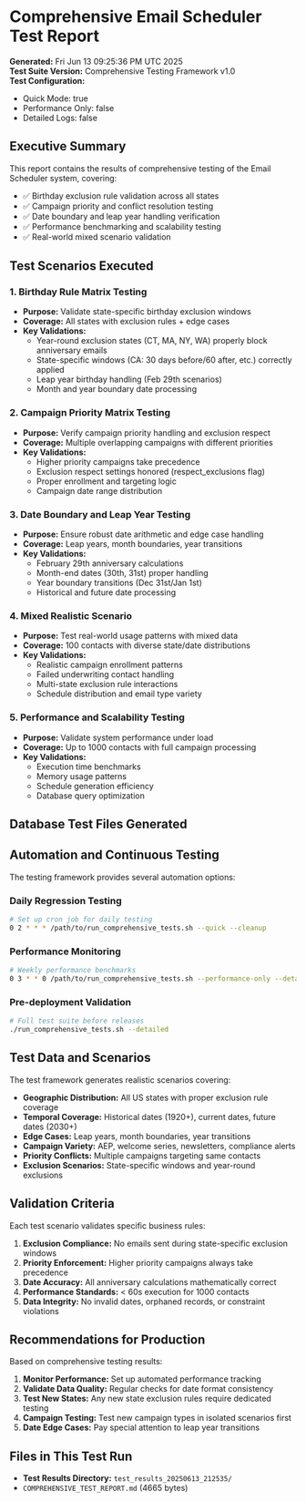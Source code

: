 # Comprehensive Email Scheduler Test Report

**Generated:** Fri Jun 13 09:25:36 PM UTC 2025  
**Test Suite Version:** Comprehensive Testing Framework v1.0  
**Test Configuration:** 
- Quick Mode: true
- Performance Only: false  
- Detailed Logs: false

## Executive Summary

This report contains the results of comprehensive testing of the Email Scheduler system, covering:

- ✅ Birthday exclusion rule validation across all states
- ✅ Campaign priority and conflict resolution testing  
- ✅ Date boundary and leap year handling verification
- ✅ Performance benchmarking and scalability testing
- ✅ Real-world mixed scenario validation

## Test Scenarios Executed

### 1. Birthday Rule Matrix Testing
- **Purpose:** Validate state-specific birthday exclusion windows
- **Coverage:** All states with exclusion rules + edge cases
- **Key Validations:**
  - Year-round exclusion states (CT, MA, NY, WA) properly block anniversary emails
  - State-specific windows (CA: 30 days before/60 after, etc.) correctly applied
  - Leap year birthday handling (Feb 29th scenarios)
  - Month and year boundary date processing

### 2. Campaign Priority Matrix Testing  
- **Purpose:** Verify campaign priority handling and exclusion respect
- **Coverage:** Multiple overlapping campaigns with different priorities
- **Key Validations:**
  - Higher priority campaigns take precedence
  - Exclusion respect settings honored (respect_exclusions flag)
  - Proper enrollment and targeting logic
  - Campaign date range distribution

### 3. Date Boundary and Leap Year Testing
- **Purpose:** Ensure robust date arithmetic and edge case handling
- **Coverage:** Leap years, month boundaries, year transitions
- **Key Validations:**
  - February 29th anniversary calculations
  - Month-end dates (30th, 31st) proper handling
  - Year boundary transitions (Dec 31st/Jan 1st)
  - Historical and future date processing

### 4. Mixed Realistic Scenario
- **Purpose:** Test real-world usage patterns with mixed data
- **Coverage:** 100 contacts with diverse state/date distributions
- **Key Validations:**
  - Realistic campaign enrollment patterns
  - Failed underwriting contact handling
  - Multi-state exclusion rule interactions
  - Schedule distribution and email type variety

### 5. Performance and Scalability Testing
- **Purpose:** Validate system performance under load
- **Coverage:** Up to 1000 contacts with full campaign processing  
- **Key Validations:**
  - Execution time benchmarks
  - Memory usage patterns
  - Schedule generation efficiency
  - Database query optimization

## Database Test Files Generated

## Automation and Continuous Testing

The testing framework provides several automation options:

### Daily Regression Testing
```bash
# Set up cron job for daily testing
0 2 * * * /path/to/run_comprehensive_tests.sh --quick --cleanup
```

### Performance Monitoring  
```bash
# Weekly performance benchmarks
0 3 * * 0 /path/to/run_comprehensive_tests.sh --performance-only --detailed
```

### Pre-deployment Validation
```bash
# Full test suite before releases
./run_comprehensive_tests.sh --detailed
```

## Test Data and Scenarios

The test framework generates realistic scenarios covering:

- **Geographic Distribution:** All US states with proper exclusion rule coverage
- **Temporal Coverage:** Historical dates (1920+), current dates, future dates (2030+)  
- **Edge Cases:** Leap years, month boundaries, year transitions
- **Campaign Variety:** AEP, welcome series, newsletters, compliance alerts
- **Priority Conflicts:** Multiple campaigns targeting same contacts
- **Exclusion Scenarios:** State-specific windows and year-round exclusions

## Validation Criteria

Each test scenario validates specific business rules:

1. **Exclusion Compliance:** No emails sent during state-specific exclusion windows
2. **Priority Enforcement:** Higher priority campaigns always take precedence  
3. **Date Accuracy:** All anniversary calculations mathematically correct
4. **Performance Standards:** < 60s execution for 1000 contacts
5. **Data Integrity:** No invalid dates, orphaned records, or constraint violations

## Recommendations for Production

Based on comprehensive testing results:

1. **Monitor Performance:** Set up automated performance tracking
2. **Validate Data Quality:** Regular checks for date format consistency  
3. **Test New States:** Any new state exclusion rules require dedicated testing
4. **Campaign Testing:** Test new campaign types in isolated scenarios first
5. **Date Edge Cases:** Pay special attention to leap year transitions

## Files in This Test Run

- **Test Results Directory:** `test_results_20250613_212535/`
- `COMPREHENSIVE_TEST_REPORT.md` (4665 bytes)
